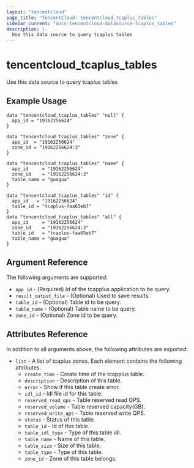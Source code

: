```yaml
---
layout: "tencentcloud"
page_title: "TencentCloud: tencentcloud_tcaplus_tables"
sidebar_current: "docs-tencentcloud-datasource-tcaplus_tables"
description: |-
  Use this data source to query tcaplus tables
---
```


# tencentcloud_tcaplus_tables

Use this data source to query tcaplus tables

## Example Usage

```hcl
data "tencentcloud_tcaplus_tables" "null" {
  app_id = "19162256624"
}

data "tencentcloud_tcaplus_tables" "zone" {
  app_id  = "19162256624"
  zone_id = "19162256624:3"
}

data "tencentcloud_tcaplus_tables" "name" {
  app_id     = "19162256624"
  zone_id    = "19162256624:3"
  table_name = "guagua"
}

data "tencentcloud_tcaplus_tables" "id" {
  app_id   = "19162256624"
  table_id = "tcaplus-faa65eb7"
}
data "tencentcloud_tcaplus_tables" "all" {
  app_id     = "19162256624"
  zone_id    = "19162256624:3"
  table_id   = "tcaplus-faa65eb7"
  table_name = "guagua"
}
```

## Argument Reference

The following arguments are supported:

* `app_id` - (Required) Id of the tcapplus application to be query.
* `result_output_file` - (Optional) Used to save results.
* `table_id` - (Optional) Table id to be query.
* `table_name` - (Optional) Table name to be query.
* `zone_id` - (Optional) Zone id to be query.

## Attributes Reference

In addition to all arguments above, the following attributes are exported:

* `list` - A list of tcaplus zones. Each element contains the following attributes.
  * `create_time` - Create time of the tcapplus table.
  * `description` - Description of this table.
  * `error` - Show if this table  create error.
  * `idl_id` - Idl file id for this table.
  * `reserved_read_qps` - Table reserved read QPS.
  * `reserved_volume` - Table reserved capacity(GB).
  * `reserved_write_qps` - Table reserved write QPS.
  * `status` - Status of this table.
  * `table_id` - Id of this table.
  * `table_idl_type` - Type of this table idl.
  * `table_name` - Name of this table.
  * `table_size` - Size of this table.
  * `table_type` - Type of this table.
  * `zone_id` - Zone of this table belongs.


